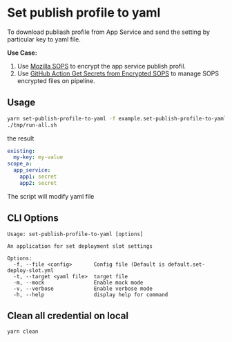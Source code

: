 # Set publish profile to yaml

To download publiash profile from App Service and send the setting by particular key to yaml file.

**Use Case:** 
1. Use [Mozilla SOPS](https://github.com/mozilla/sops) to encrypt the app service publish profil.
2. Use [GitHub Action Get Secrets from Encrypted SOPS](https://github.com/marketplace/actions/get-secrets-from-encrypted-sops) to manage SOPS encrypted files on pipeline.

## Usage

```bash
yarn set-publish-profile-to-yaml -f example.set-publish-profile-to-yaml.yml -o out.yaml -m
./tmp/run-all.sh
```

the result

```yaml
existing:
  my-key: my-value
scope_a:
  app_service:
    app1: secret
    app2: secret
```

The script will modify yaml file 

## CLI Options

```
Usage: set-publish-profile-to-yaml [options]

An application for set deployment slot settings

Options:
  -f, --file <config>       Config file (Default is default.set-deploy-slot.yml
  -t, --target <yaml file>  target file
  -m, --mock                Enable mock mode
  -v, --verbose             Enable verbose mode
  -h, --help                display help for command
```

## Clean all credential on local

```bash
yarn clean
```

